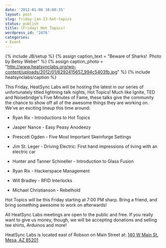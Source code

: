 ```yaml
---
date: '2012-01-08 10:00:35'
layout: post
slug: friday-jan-13-hot-topics
status: publish
title: (Friday) Hot Topics!
wordpress_id: '2476'
categories:
- Event
---
```


{% include JB/setup %}
{% assign caption_text = "Beware of Sharks!  Photo by Betsy Weber" %}
{% assign caption_photo = "http://www.heatsynclabs.org/wp-content/uploads/2012/01/6292415657_994c5403fb.jpg" %}
{% include heatsynclabs/caption %}

This Friday, HeatSync Labs will be hosting the latest in our series of unfortunately titled lightning talk nights, Hot Topics! Much like Ignite, TED and Noisebridge's Five Minutes of Fame, these talks give the community the chance to show off all of the awesome things they are working on. We've an exciting lineup this time around:



	
  * Ryan Rix - Introductions to Hot Topics

	
  * Jasper Nance - Easy Peasy Anodeezy

	
  * Prescott Ogden - Five Most Important Skeinforge Settings

	
  * Jim St. Leger - Driving Electric: First hand impressions of living with an electric car

	
  * Hunter and Tanner Schineller - Introduction to Glass Fusion

	
  * Ryan Rix - Hackerspace Management

	
  * Will Bradley - RFID Interlocks

	
  * Michael Christianson - Rebelhold


Hot Topics will be this Friday starting at 7:00 PM sharp. Bring a friend, and bring something awesome to work on afterwards!

All HeatSync Labs meetings are open to the public and free. If you really want to give us money, though, we will be accepting donations and selling tee shirts, Arduinos and more!

HeatSync Labs is located east of Robson on Main Street at:
[140 W Main St.
Mesa, AZ 85201](http://maps.google.com/maps?f=q&source=s_q&hl=en&geocode=&q=140+w+main+st.+mesa,+az&aq=&sll=37.0625,-95.677068&sspn=34.945679,76.464844&ie=UTF8&hq=&hnear=140+W+Main+St,+Mesa,+Arizona+85201&ll=33.415289,-111.835499&spn=0.000795,0.001167&t=h&z=20)

